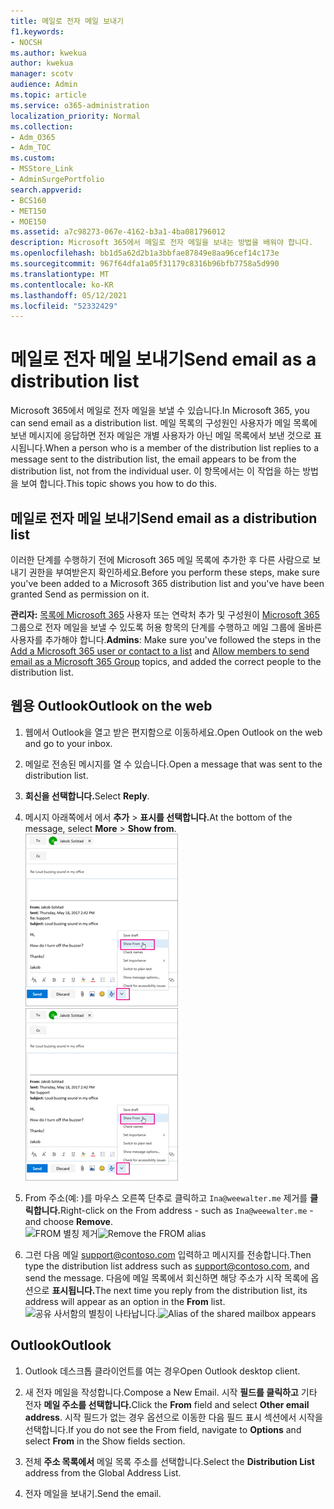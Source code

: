 ```yaml
---
title: 메일로 전자 메일 보내기
f1.keywords:
- NOCSH
ms.author: kwekua
author: kwekua
manager: scotv
audience: Admin
ms.topic: article
ms.service: o365-administration
localization_priority: Normal
ms.collection:
- Adm_O365
- Adm_TOC
ms.custom:
- MSStore_Link
- AdminSurgePortfolio
search.appverid:
- BCS160
- MET150
- MOE150
ms.assetid: a7c98273-067e-4162-b3a1-4ba081796012
description: Microsoft 365에서 메일로 전자 메일을 보내는 방법을 배워야 합니다.
ms.openlocfilehash: bb1d5a62d2b1a3bbfae87849e8aa96cef14c173e
ms.sourcegitcommit: 967f64dfa1a05f31179c8316b96bfb7758a5d990
ms.translationtype: MT
ms.contentlocale: ko-KR
ms.lasthandoff: 05/12/2021
ms.locfileid: "52332429"
---
```

# <a name="send-email-as-a-distribution-list"></a><span data-ttu-id="81c0b-103">메일로 전자 메일 보내기</span><span class="sxs-lookup"><span data-stu-id="81c0b-103">Send email as a distribution list</span></span>

<span data-ttu-id="81c0b-104">Microsoft 365에서 메일로 전자 메일을 보낼 수 있습니다.</span><span class="sxs-lookup"><span data-stu-id="81c0b-104">In Microsoft 365, you can send email as a distribution list.</span></span> <span data-ttu-id="81c0b-105">메일 목록의 구성원인 사용자가 메일 목록에 보낸 메시지에 응답하면 전자 메일은 개별 사용자가 아닌 메일 목록에서 보낸 것으로 표시됩니다.</span><span class="sxs-lookup"><span data-stu-id="81c0b-105">When a person who is a member of the distribution list replies to a message sent to the distribution list, the email appears to be from the distribution list, not from the individual user.</span></span> <span data-ttu-id="81c0b-106">이 항목에서는 이 작업을 하는 방법을 보여 합니다.</span><span class="sxs-lookup"><span data-stu-id="81c0b-106">This topic shows you how to do this.</span></span>
  
## <a name="send-email-as-a-distribution-list"></a><span data-ttu-id="81c0b-107">메일로 전자 메일 보내기</span><span class="sxs-lookup"><span data-stu-id="81c0b-107">Send email as a distribution list</span></span>

<span data-ttu-id="81c0b-108">이러한 단계를 수행하기 전에 Microsoft 365 메일 목록에 추가한 후 다른 사람으로 보내기 권한을 부여받은지 확인하세요.</span><span class="sxs-lookup"><span data-stu-id="81c0b-108">Before you perform these steps, make sure you've been added to a Microsoft 365 distribution list and you've have been granted Send as permission on it.</span></span>
  
 <span data-ttu-id="81c0b-109">**관리자:** [목록에 Microsoft 365](../email/add-user-or-contact-to-distribution-list.md) 사용자 또는 연락처 추가 및 구성원이 [Microsoft 365](../../solutions/allow-members-to-send-as-or-send-on-behalf-of-group.md#allow-members-to-send-email-as-a-group) 그룹으로 전자 메일을 보낼 수 있도록 허용 항목의 단계를 수행하고 메일 그룹에 올바른 사용자를 추가해야 합니다.</span><span class="sxs-lookup"><span data-stu-id="81c0b-109">**Admins**: Make sure you've followed the steps in the [Add a Microsoft 365 user or contact to a list](../email/add-user-or-contact-to-distribution-list.md) and [Allow members to send email as a Microsoft 365 Group](../../solutions/allow-members-to-send-as-or-send-on-behalf-of-group.md#allow-members-to-send-email-as-a-group) topics, and added the correct people to the distribution list.</span></span>
  
## <a name="outlook-on-the-web"></a><span data-ttu-id="81c0b-110">웹용 Outlook</span><span class="sxs-lookup"><span data-stu-id="81c0b-110">Outlook on the web</span></span>

1. <span data-ttu-id="81c0b-111">웹에서 Outlook을 열고 받은 편지함으로 이동하세요.</span><span class="sxs-lookup"><span data-stu-id="81c0b-111">Open Outlook on the web and go to your inbox.</span></span> 
    
2. <span data-ttu-id="81c0b-112">메일로 전송된 메시지를 열 수 있습니다.</span><span class="sxs-lookup"><span data-stu-id="81c0b-112">Open a message that was sent to the distribution list.</span></span> 
    
3. <span data-ttu-id="81c0b-113">**회신을 선택합니다.**</span><span class="sxs-lookup"><span data-stu-id="81c0b-113">Select **Reply**.</span></span> 
    
4. <span data-ttu-id="81c0b-114">메시지 아래쪽에서 에서 **추가** \> **표시를 선택합니다.**</span><span class="sxs-lookup"><span data-stu-id="81c0b-114">At the bottom of the message, select **More** \> **Show from**.</span></span><br/> <span data-ttu-id="81c0b-115">![추가를 선택하고 다음에서 표시를 선택합니다.](../../media/534f13b7-9f15-48ea-8835-ea2ed1863ece.png)</span><span class="sxs-lookup"><span data-stu-id="81c0b-115">![Select More and then choose Show From](../../media/534f13b7-9f15-48ea-8835-ea2ed1863ece.png)</span></span>
  
5. <span data-ttu-id="81c0b-116">From 주소(예: )를 마우스 오른쪽 단추로 클릭하고 `Ina@weewalter.me` 제거를 **클릭합니다.**</span><span class="sxs-lookup"><span data-stu-id="81c0b-116">Right-click on the From address - such as `Ina@weewalter.me` - and choose **Remove**.</span></span><br/> <span data-ttu-id="81c0b-117">![FROM 별칭 제거](../../media/9b8d8e8f-dc46-499c-89bd-0a480603bf1f.png)</span><span class="sxs-lookup"><span data-stu-id="81c0b-117">![Remove the FROM alias](../../media/9b8d8e8f-dc46-499c-89bd-0a480603bf1f.png)</span></span>
  
6. <span data-ttu-id="81c0b-118">그런 다음 메일 support@contoso.com 입력하고 메시지를 전송합니다.</span><span class="sxs-lookup"><span data-stu-id="81c0b-118">Then type the distribution list address such as support@contoso.com, and send the message.</span></span> <span data-ttu-id="81c0b-119">다음에 메일 목록에서 회신하면 해당 주소가 시작 목록에 옵션으로 **표시됩니다.**</span><span class="sxs-lookup"><span data-stu-id="81c0b-119">The next time you reply from the distribution list, its address will appear as an option in the **From** list.</span></span><br/><span data-ttu-id="81c0b-120">![공유 사서함의 별칭이 나타납니다.](../../media/f7632a9a-9cab-446c-9e37-23ef50c5b975.png)</span><span class="sxs-lookup"><span data-stu-id="81c0b-120">![Alias of the shared mailbox appears](../../media/f7632a9a-9cab-446c-9e37-23ef50c5b975.png)</span></span>

## <a name="outlook"></a><span data-ttu-id="81c0b-121">Outlook</span><span class="sxs-lookup"><span data-stu-id="81c0b-121">Outlook</span></span>

1. <span data-ttu-id="81c0b-122">Outlook 데스크톱 클라이언트를 여는 경우</span><span class="sxs-lookup"><span data-stu-id="81c0b-122">Open Outlook desktop client.</span></span>

2. <span data-ttu-id="81c0b-123">새 전자 메일을 작성합니다.</span><span class="sxs-lookup"><span data-stu-id="81c0b-123">Compose a New Email.</span></span> <span data-ttu-id="81c0b-124">시작 **필드를 클릭하고** 기타 전자 **메일 주소를 선택합니다.**</span><span class="sxs-lookup"><span data-stu-id="81c0b-124">Click the **From** field and select **Other email address**.</span></span> <span data-ttu-id="81c0b-125">시작 필드가 없는 경우 옵션으로  이동한  다음 필드 표시 섹션에서 시작을 선택합니다.</span><span class="sxs-lookup"><span data-stu-id="81c0b-125">If you do not see the From field, navigate to **Options** and select **From** in the Show fields section.</span></span>

3. <span data-ttu-id="81c0b-126">전체 **주소 목록에서** 메일 목록 주소를 선택합니다.</span><span class="sxs-lookup"><span data-stu-id="81c0b-126">Select the **Distribution List** address from the Global Address List.</span></span>

4. <span data-ttu-id="81c0b-127">전자 메일을 보내기.</span><span class="sxs-lookup"><span data-stu-id="81c0b-127">Send the email.</span></span>
